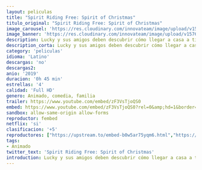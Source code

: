 ```yaml
---
layout: peliculas
title: "Spirit Riding Free: Spirit of Christmas"
titulo_original: "Spirit Riding Free: Spirit of Christmas"
image_carousel: 'https://res.cloudinary.com/innovateam/image/upload/v1576454311/spirit-min_os8som.jpg'
image_banner: 'https://res.cloudinary.com/innovateam/image/upload/v1576454324/71aJHa3lOYL._SL1500_-min_qcqhcn.jpg'
description: Lucky y sus amigos deben descubrir cómo llegar a casa a tiempo para Navidad cuando una roca que cae y una tormenta de nieve grave descarrilan sus planes de viaje.
description_corta: Lucky y sus amigos deben descubrir cómo llegar a casa a tiempo para Navidad cuando una roca que cae y una tormenta de nieve grave descarrilan sus planes de viaje.
category: 'peliculas'
idioma: 'Latino'
descargas: 'no'
descargas2:
anio: '2019'
duracion: '0h 45 min'
estrellas: '4'
calidad: 'Full HD'
genero: Animado, comedia, familia
trailer: https://www.youtube.com/embed/zF3VsTjoQS0
embed: https://www.youtube.com/embed/zF3VsTjoQS0?rel=0&amp;hd=1&border=0&wmode=opaque&enablejsapi=1&modestbranding=1&controls=1&showinfo=1
sandbox: allow-same-origin allow-forms
reproductor: fembed
netflix: 'si'
clasificacion: '+5'
reproductores: ["https://upstream.to/embed-b0w5ar75yqm6.html","https://www.zembed.to/public/dist/asteroid.html?id=7075f3518ba80cdea25afcae097259fa&title=Spirit%20Riding%20Free:%20Spirit%20of%20Christmas","https://api.cuevana3.io/stream/index.php?file=ek5lbm9xYWNrS0xYMTZLa2xNbkdvY3ZTb3BtZng4TGp6ZFpobGFMUGtOVFYySmlocU5XTzJkRE1tcHFuajVPb2w1eGphMkhEMGVQWDA2S21ZY1hRNEpQWHAyTmtsWkttbEpscmtYK2p0ZEtzcDJHZm81WT0","https://uqload.com/embed-plx6z95po22s.html"]
tags:
- Animado
twitter_text: 'Spirit Riding Free: Spirit of Christmas'
introduction: Lucky y sus amigos deben descubrir cómo llegar a casa a tiempo para Navidad cuando una roca que cae y una tormenta de nieve grave descarrilan sus planes de viaje.
---
```













